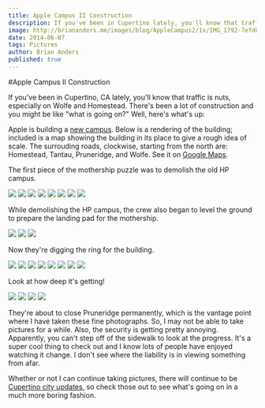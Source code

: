 ```yaml
---
title: Apple Campus II Construction
description: If you've been in Cupertino lately, you'll know that traffic is nuts, especially on Wolfe and Homestead. Apple is building a new campus.
image: http://briananders.me/images/blog/AppleCampus2/1x/IMG_1792-7efd0e50.jpg
date: 2014-06-07
tags: Pictures
author: Brian Anders
published: true
---
```


#Apple Campus II Construction

If you've been in Cupertino, CA lately, you'll know that traffic is nuts, especially on Wolfe and Homestead. There's been a lot of construction and you might be like "what is going on?" Well, here's what's up:

Apple is building a <a href="http://www.cupertino.org/index.aspx?page=1107" target="_blank">new campus</a>. Below is a rendering of the building; included is a map showing the building in its place to give a rough idea of scale. The surrouding roads, clockwise, starting from the north are: Homestead, Tantau, Pruneridge, and Wolfe. See it on <a href="https://www.google.com/maps/@37.3323794,-122.0103602,16z" target="_blank">Google Maps</a>.

<div class="row">
<div class="apple-rendering"></div>
<div class="apple-map"></div>
</div>

The first piece of the mothership puzzle was to demolish the old HP campus.

<a class="image-holder panorama" href="/images/blog/AppleCampus2/IMG_0840.jpg" target="_blank"><img src="/images/blog/AppleCampus2/1x/IMG_0840.jpg" data-src-2x="/images/blog/AppleCampus2/2x/IMG_0840.jpg"></a>
<a class="image-holder" href="/images/blog/AppleCampus2/IMG_0848.jpg" target="_blank"><img src="/images/blog/AppleCampus2/1x/IMG_0848.jpg" data-src-2x="/images/blog/AppleCampus2/2x/IMG_0848.jpg"></a>
<a class="image-holder" href="/images/blog/AppleCampus2/IMG_0849.jpg" target="_blank"><img src="/images/blog/AppleCampus2/1x/IMG_0849.jpg" data-src-2x="/images/blog/AppleCampus2/2x/IMG_0849.jpg"></a>
<a class="image-holder" href="/images/blog/AppleCampus2/IMG_0852.jpg" target="_blank"><img src="/images/blog/AppleCampus2/1x/IMG_0852.jpg" data-src-2x="/images/blog/AppleCampus2/2x/IMG_0852.jpg"></a>
<a class="image-holder" href="/images/blog/AppleCampus2/IMG_0854.jpg" target="_blank"><img src="/images/blog/AppleCampus2/1x/IMG_0854.jpg" data-src-2x="/images/blog/AppleCampus2/2x/IMG_0854.jpg"></a>
<a class="image-holder panorama" href="/images/blog/AppleCampus2/IMG_0953.jpg" target="_blank"><img src="/images/blog/AppleCampus2/1x/IMG_0953.jpg" data-src-2x="/images/blog/AppleCampus2/2x/IMG_0953.jpg"></a>
<a class="image-holder panorama" href="/images/blog/AppleCampus2/IMG_1163.jpg" target="_blank"><img src="/images/blog/AppleCampus2/1x/IMG_1163.jpg" data-src-2x="/images/blog/AppleCampus2/2x/IMG_1163.jpg"></a>
<a class="image-holder panorama last" href="/images/blog/AppleCampus2/IMG_1164.jpg" target="_blank"><img src="/images/blog/AppleCampus2/1x/IMG_1164.jpg" data-src-2x="/images/blog/AppleCampus2/2x/IMG_1164.jpg"></a>

While demolishing the HP campus, the crew also began to level the ground to prepare the landing pad for the mothership.

<a class="image-holder" href="/images/blog/AppleCampus2/IMG_1468.jpg" target="_blank"><img src="/images/blog/AppleCampus2/1x/IMG_1468.jpg" data-src-2x="/images/blog/AppleCampus2/2x/IMG_1468.jpg"></a>
<a class="image-holder" href="/images/blog/AppleCampus2/IMG_1470.jpg" target="_blank"><img src="/images/blog/AppleCampus2/1x/IMG_1470.jpg" data-src-2x="/images/blog/AppleCampus2/2x/IMG_1470.jpg"></a>
<a class="image-holder last" href="/images/blog/AppleCampus2/IMG_1471.jpg" target="_blank"><img src="/images/blog/AppleCampus2/1x/IMG_1471.jpg" data-src-2x="/images/blog/AppleCampus2/2x/IMG_1471.jpg"></a>

Now they're digging the ring for the building.

<a class="image-holder" href="/images/blog/AppleCampus2/IMG_1780.jpg" target="_blank"><img src="/images/blog/AppleCampus2/1x/IMG_1780.jpg" data-src-2x="/images/blog/AppleCampus2/2x/IMG_1780.jpg"></a>
<a class="image-holder" href="/images/blog/AppleCampus2/IMG_1781.jpg" target="_blank"><img src="/images/blog/AppleCampus2/1x/IMG_1781.jpg" data-src-2x="/images/blog/AppleCampus2/2x/IMG_1781.jpg"></a>
<a class="image-holder" href="/images/blog/AppleCampus2/IMG_1782.jpg" target="_blank"><img src="/images/blog/AppleCampus2/1x/IMG_1782.jpg" data-src-2x="/images/blog/AppleCampus2/2x/IMG_1782.jpg"></a>
<a class="image-holder panorama" href="/images/blog/AppleCampus2/IMG_1788.jpg" target="_blank"><img src="/images/blog/AppleCampus2/1x/IMG_1788.jpg" data-src-2x="/images/blog/AppleCampus2/2x/IMG_1788.jpg"></a>
<a class="image-holder" href="/images/blog/AppleCampus2/IMG_1789.jpg" target="_blank"><img src="/images/blog/AppleCampus2/1x/IMG_1789.jpg" data-src-2x="/images/blog/AppleCampus2/2x/IMG_1789.jpg"></a>
<a class="image-holder" href="/images/blog/AppleCampus2/IMG_1790.jpg" target="_blank"><img src="/images/blog/AppleCampus2/1x/IMG_1790.jpg" data-src-2x="/images/blog/AppleCampus2/2x/IMG_1790.jpg"></a>
<a class="image-holder" href="/images/blog/AppleCampus2/IMG_1791.jpg" target="_blank"><img src="/images/blog/AppleCampus2/1x/IMG_1791.jpg" data-src-2x="/images/blog/AppleCampus2/2x/IMG_1791.jpg"></a>
<a class="image-holder last" href="/images/blog/AppleCampus2/IMG_1792.jpg" target="_blank"><img src="/images/blog/AppleCampus2/1x/IMG_1792.jpg" data-src-2x="/images/blog/AppleCampus2/2x/IMG_1792.jpg"></a>

Look at how deep it's getting!

<a class="image-holder" href="/images/blog/AppleCampus2/IMG_0045.jpg" target="_blank"><img src="/images/blog/AppleCampus2/1x/IMG_0045.jpg" data-src-2x="/images/blog/AppleCampus2/2x/IMG_0045.jpg"></a>
<a class="image-holder" href="/images/blog/AppleCampus2/IMG_0044.jpg" target="_blank"><img src="/images/blog/AppleCampus2/1x/IMG_0044.jpg" data-src-2x="/images/blog/AppleCampus2/2x/IMG_0044.jpg"></a>
<a class="image-holder panorama" href="/images/blog/AppleCampus2/IMG_0043.jpg" target="_blank"><img src="/images/blog/AppleCampus2/1x/IMG_0043.jpg" data-src-2x="/images/blog/AppleCampus2/2x/IMG_0043.jpg"></a>
<a class="image-holder last" href="/images/blog/AppleCampus2/IMG_0046.jpg" target="_blank"><img src="/images/blog/AppleCampus2/1x/IMG_0046.jpg" data-src-2x="/images/blog/AppleCampus2/2x/IMG_0046.jpg"></a>

They're about to close Pruneridge permanently, which is the vantage point where I have taken these fine photographs. So, I may not be able to take pictures for a while. Also, the security is getting pretty annoying. Apparently, you can't step off of the sidewalk to look at the progress. It's a super cool thing to check out and I know lots of people have enjoyed watching it change. I don't see where the liability is in viewing something from afar.

Whether or not I can continue taking pictures, there will continue to be <a href="http://www.cupertino.org/index.aspx?page=1223" target="_blank">Cupertino city updates</a>, so check those out to see what's going on in a much more boring fashion.
